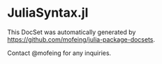 # JuliaSyntax.jl

This DocSet was automatically generated by https://github.com/mofeing/julia-package-docsets.

Contact @mofeing for any inquiries.
